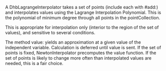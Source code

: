 A DhbLagrangeInterpolator takes a set of points (include each with #add:) and interpolates values using the Lagrange Interpolation Polynomial. This is the polynomial of minimum degree through all points in the pointCollection.

This is appropriate for interpolation only (interior to the region of the set of values), and sensitive to several conditions.

The method value: yields an approximation at a given value of the independent variable. Calculation is deferred until value is sent. If the set of points is fixed, NewtonInterpolator precomputes the value function. If the set of points is likely to change more often than interpolated values are needed, this is a fair choice.